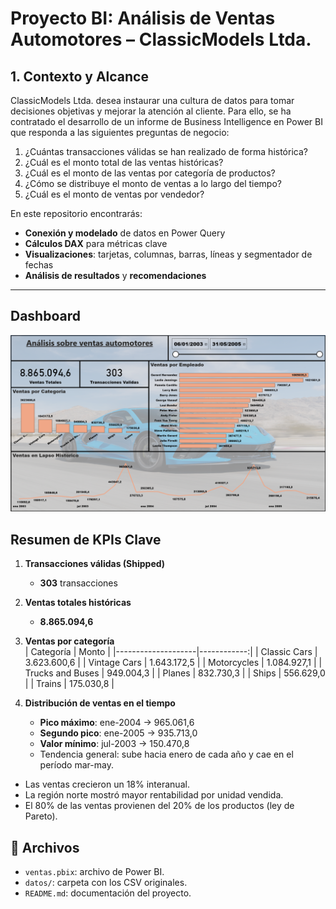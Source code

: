 # Proyecto BI: Análisis de Ventas Automotores – ClassicModels Ltda.

## 1. Contexto y Alcance  
ClassicModels Ltda. desea instaurar una cultura de datos para tomar decisiones objetivas y mejorar la atención al cliente. Para ello, se ha contratado el desarrollo de un informe de Business Intelligence en Power BI que responda a las siguientes preguntas de negocio:

1. ¿Cuántas transacciones válidas se han realizado de forma histórica?  
2. ¿Cuál es el monto total de las ventas históricas?  
3. ¿Cuál es el monto de las ventas por categoría de productos?  
4. ¿Cómo se distribuye el monto de ventas a lo largo del tiempo?  
5. ¿Cuál es el monto de ventas por vendedor?  

En este repositorio encontrarás:

- **Conexión y modelado** de datos en Power Query  
- **Cálculos DAX** para métricas clave  
- **Visualizaciones**: tarjetas, columnas, barras, líneas y segmentador de fechas  
- **Análisis de resultados** y **recomendaciones**  

---

## Dashboard

![classicmodels](classicmodels.png)
 
## Resumen de KPIs Clave

1. **Transacciones válidas (Shipped)**  
   - **303** transacciones  

2. **Ventas totales históricas**  
   - **8.865.094,6**  

3. **Ventas por categoría**  
   | Categoría          | Monto       |
   |--------------------|------------:|
   | Classic Cars       | 3.623.600,6 |
   | Vintage Cars       | 1.643.172,5 |
   | Motorcycles        | 1.084.927,1 |
   | Trucks and Buses   |   949.004,3 |
   | Planes             |   832.730,3 |
   | Ships              |   556.629,0 |
   | Trains             |   175.030,8 |

4. **Distribución de ventas en el tiempo**  
   - **Pico máximo**: ene-2004 → 965.061,6  
   - **Segundo pico**: ene-2005 → 935.713,0  
   - **Valor mínimo**: jul-2003 → 150.470,8  
   - Tendencia general: sube hacia enero de cada año y cae en el período mar-may.

- Las ventas crecieron un 18% interanual.
- La región norte mostró mayor rentabilidad por unidad vendida.
- El 80% de las ventas provienen del 20% de los productos (ley de Pareto).

## 📁 Archivos

- `ventas.pbix`: archivo de Power BI.
- `datos/`: carpeta con los CSV originales.
- `README.md`: documentación del proyecto.
